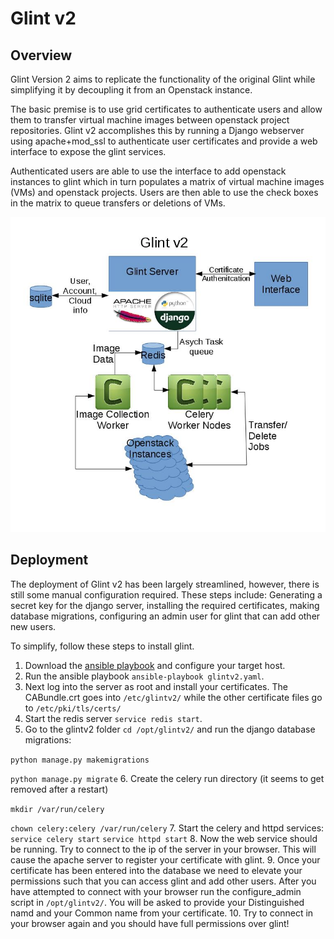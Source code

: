 # Glint v2

## Overview
Glint Version 2 aims to replicate the functionality of the original Glint
while simplifying it by decoupling it from an Openstack instance.

The basic premise is to use grid certificates to authenticate users and 
allow them to transfer virtual machine images between openstack project
repositories. Glint v2 accomplishes this by running a Django webserver
using apache+mod_ssl to authenticate user certificates and provide a
web interface to expose the glint services.

Authenticated users are able to use the interface to add openstack instances
to glint which in turn populates a matrix of virtual machine images (VMs) and
openstack projects. Users are then able to use the check boxes in the matrix
to queue transfers or deletions of VMs.

<img src="Glintv2.jpg" />


## Deployment

The deployment of Glint v2 has been largely streamlined, however, there is still
some manual configuration required. These steps include: Generating a secret key
for the django server, installing the required certificates, making database
migrations, configuring an admin user for glint that can add other new users.

To simplify, follow these steps to install glint.

1. Download the [ansible playbook](https://github.com/hep-gc/ansible-systems/tree/glintv2/heprc/glintv2) and configure your target host.
2. Run the ansible playbook `ansible-playbook glintv2.yaml`.
3. Next log into the server as root and install your certificates.
The CABundle.crt goes into `/etc/glintv2/` while the other certificate files go to
`/etc/pki/tls/certs/`
4. Start the redis server `service redis start`.
5. Go to the glintv2 folder `cd /opt/glintv2/` and run the django database migrations:

`python manage.py makemigrations`

`python manage.py migrate`
6. Create the celery run directory (it seems to get removed after a restart)

`mkdir /var/run/celery`

`chown celery:celery /var/run/celery`
7. Start the celery and httpd services:
`service celery start`
`service httpd start`
8. Now the web service should be running. Try to connect to the ip of the server in
your browser. This will cause the apache server to register your certificate with glint.
9. Once your certificate has been entered into the database we need to elevate your
permissions such that you can access glint and add other users. After you have attempted
to connect with your browser run the configure_admin script in `/opt/glintv2/`. You will
be asked to provide your Distinguished namd and your Common name from your certificate.
10. Try to connect in your browser again and you should have full permissions over glint!